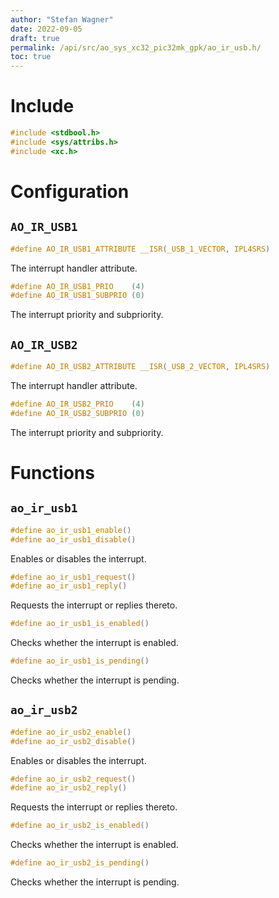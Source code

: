 ```yaml
---
author: "Stefan Wagner"
date: 2022-09-05
draft: true
permalink: /api/src/ao_sys_xc32_pic32mk_gpk/ao_ir_usb.h/
toc: true
---
```


# Include

```c
#include <stdbool.h>
#include <sys/attribs.h>
#include <xc.h>
```

# Configuration

## `AO_IR_USB1`

```c
#define AO_IR_USB1_ATTRIBUTE __ISR(_USB_1_VECTOR, IPL4SRS)
```

The interrupt handler attribute.

```c
#define AO_IR_USB1_PRIO    (4)
#define AO_IR_USB1_SUBPRIO (0)
```

The interrupt priority and subpriority.

## `AO_IR_USB2`

```c
#define AO_IR_USB2_ATTRIBUTE __ISR(_USB_2_VECTOR, IPL4SRS)
```

The interrupt handler attribute.

```c
#define AO_IR_USB2_PRIO    (4)
#define AO_IR_USB2_SUBPRIO (0)
```

The interrupt priority and subpriority.

# Functions

## `ao_ir_usb1`

```c
#define ao_ir_usb1_enable()
#define ao_ir_usb1_disable()
```

Enables or disables the interrupt.

```c
#define ao_ir_usb1_request()
#define ao_ir_usb1_reply()
```

Requests the interrupt or replies thereto.

```c
#define ao_ir_usb1_is_enabled()
```

Checks whether the interrupt is enabled.

```c
#define ao_ir_usb1_is_pending()
```

Checks whether the interrupt is pending.

## `ao_ir_usb2`

```c
#define ao_ir_usb2_enable()
#define ao_ir_usb2_disable()
```

Enables or disables the interrupt.

```c
#define ao_ir_usb2_request()
#define ao_ir_usb2_reply()
```

Requests the interrupt or replies thereto.

```c
#define ao_ir_usb2_is_enabled()
```

Checks whether the interrupt is enabled.

```c
#define ao_ir_usb2_is_pending()
```

Checks whether the interrupt is pending.
